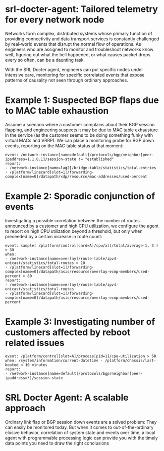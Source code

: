 # srl-docter-agent: Tailored telemetry for every network node

Networks form complex, distributed systems whose primary function of providing connectivity and data transport services is constantly challenged by real-world events that disrupt the normal flow of operations. As engineers who are assigned to monitor and troubleshoot networks know well, figuring out what the hell happened, or what causes packet drops every so often, can be a daunting task.

With the SRL Docter agent, engineers can put specific nodes under intensive care, monitoring for specific correlated events that expose patterns of causality not seen through ordinary approaches.

# Example 1: Suspected BGP flaps due to MAC table exhaustion

Assume a scenario where a customer complains about their BGP session flapping, and engineering suspects it may be due to
MAC table exhausture in the service (as the customer seems to be doing something funky with virtual MACs and VRRP).
We can place a monitoring probe for BGP down events, reporting on the MAC table status at that moment:

```
event: /network-instance[name=default]/protocols/bgp/neighbor[peer-ipaddress=1.1.0.1]/session-state != "established"
report:
- /network-instance[name=lag2]/bridge-table/statistics/total-entries
- /platform/linecard[slot=1]/forwarding-complex[name=0]/datapath/xdp/resource/mac-addresses/used-percent
```

# Example 2: Sporadic conjunction of events

Investigating a possible correlation between the number of routes announced by a customer and high CPU utilization, we configure
the agent to report on high CPU utilization beyond a threshold, but only when preceeded by a certain increase in route count:

```
event: sample( /platform/control[card=A]/cpu/all/total/average-1, 3 ) > 80
when:
- /network-instance[name=overlay]/route-table/ipv4-unicast/statistics/total-routes > 10
- /platform/linecard[slot=1]/forwarding-complex[name=0]/datapath/asic/resource/overlay-ecmp-members/used-percent > 80
report:
- /network-instance[name=overlay]/route-table/ipv4-unicast/statistics/total-routes
- /platform/linecard[slot=1]/forwarding-complex[name=0]/datapath/asic/resource/overlay-ecmp-members/used-percent
```

# Example 3: Investigating number of customers affected by reboot related issues

```
event: /platform/control[slot=A]/process[pid=1]/cpu-utilization > 50
when: /system/information/current-datetime - /platform/chassis/last-booted < 10 minutes
report:
- /network-instance[name=default]/protocols/bgp/neighbor[peer-ipaddress=*]/session-state
```

# SRL Docter Agent: A scalable approach
Ordinary link flap or BGP session down events are a solved problem: They can easily be monitored today.
But when it comes to out-of-the-ordinary elusive behavior, correlation of system state and events over time,
a local agent with programmable processing logic can provide you with the timely data points you need to draw the right conclusions
